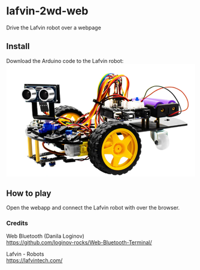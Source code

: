 # lafvin-2wd-web
Drive the Lafvin robot over a webpage

## Install
Download the Arduino code to the Lafvin robot:
![Lafvin 2WD v2.0](image.png)

## How to play
Open the webapp and connect the Lafvin robot with over the browser.

### Credits
Web Bluetooth  (Danila Loginov)  
https://github.com/loginov-rocks/Web-Bluetooth-Terminal/

Lafvin - Robots  
https://lafvintech.com/
